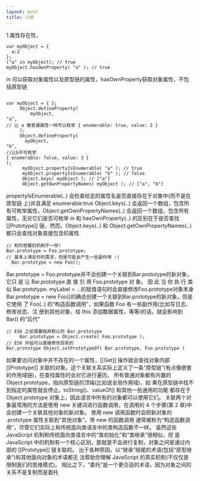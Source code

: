 ```yaml
---
layout: post
title: 小结
---
```


1.属性存在性，

~~~
var myObject = {
  a:2
};
("a" in myObject); // true
myObject.hasOwnProperty( "a" ); // true
~~~
in 可以获取对象属性以及原型链的属性，hasOwnProperty获取对象属性，不包括原型链

~~~

var myObject = { };
     Object.defineProperty(
         myObject,
"a",
// 让 a 像普通属性一样可以枚举 { enumerable: true, value: 2 }
     );
     Object.defineProperty(
       myObject,
"b",
//让b不可枚举
{ enumerable: false, value: 3 }
);
      myObject.propertyIsEnumerable( "a" ); // true
      myObject.propertyIsEnumerable( "b" ); // false
      Object.keys( myObject ); // ["a"]
      Object.getOwnPropertyNames( myObject ); // ["a", "b"]
~~~

propertyIsEnumerable(..) 会检查给定的属性名是否直接存在于对象中(而不是在原型链 上)并且满足 enumerable:true
Object.keys(..) 会返回一个数组，包含所有可枚举属性，Object.getOwnPropertyNames(..) 会返回一个数组，包含所有属性，无论它们是否可枚举
in 和 hasOwnProperty(..) 的区别在于是否查找 [[Prototype]] 链，然而，Object.keys(..) 和 Object.getOwnPropertyNames(..) 都只会查找对象直接包含的属性


~~~
// 和你想要的机制不一样!
Bar.prototype = Foo.prototype;
// 基本上满足你的需求，但是可能会产生一些副作用 :(
  Bar.prototype = new Foo();
~~~

Bar.prototype = Foo.prototype并不会创建一个关联到Bar.prototype的新对象，它只 是 让 Bar.prototype 直 接 引 用 Foo.prototype 对 象。 因 此 当 你 执 行 类 似 Bar.prototype. myLabel = ...的赋值语句时会直接修改Foo.prototype对象本身
Bar.prototype = new Foo()的确会创建一个关联到Bar.prototype的新对象。但是它使用 了 Foo(..) 的“构造函数调用”，如果函数 Foo 有一些副作用(比如写日志、修改状态、注 册到其他对象、给 this 添加数据属性，等等)的话，就会影响到 Bar() 的“后代”

~~~
// ES6 之前需要抛弃默认的 Bar.prototype
     Bar.ptototype = Object.create( Foo.prototype );
// ES6 开始可以直接修改现有的
Bar.prototype Object.setPrototypeOf( Bar.prototype, Foo.prototype )
~~~

如果要访问对象中并不存在的一个属性，[[Get]] 操作就会查找对象内部[[Prototype]] 关联的对象。这个关联关系实际上定义了一条“原型链”(有点像嵌套的作用域链)，在查找属性时会对它进行遍历。
所有普通对象都有内置的 Object.prototype，指向原型链的顶端(比如说全局作用域)，如 果在原型链中找不到指定的属性就会停止。toString()、valueOf() 和其他一些通用的功能 都存在于 Object.prototype 对象上，因此语言中所有的对象都可以使用它们。
关联两个对象最常用的方法是使用 new 关键词进行函数调用，在调用的 4 个步骤(第 2 章)中会创建一个关联其他对象的新对象。
使用 new 调用函数时会把新对象的 .prototype 属性关联到“其他对象”。带 new 的函数调用 通常被称为“构造函数调用”，尽管它们实际上和传统面向类语言中的类构造函数不一样。
虽然这些 JavaScript 机制和传统面向类语言中的“类初始化”和“类继承”很相似，但 是 JavaScript 中的机制有一个核心区别，那就是不会进行复制，对象之间是通过内部的 [[Prototype]] 链关联的。
出于各种原因，以“继承”结尾的术语(包括“原型继承”)和其他面向对象的术语都无 法帮助你理解 JavaScript 的真实机制(不仅仅是限制我们的思维模式)。
相比之下，“委托”是一个更合适的术语，因为对象之间的关系不是复制而是委托
